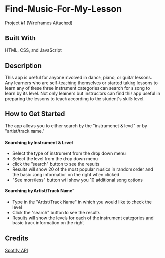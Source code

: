# Find-Music-For-My-Lesson
Project #1 (Wireframes Attached)

<h2> Built With </h2>
HTML, CSS, and JavaScript

<h2> Description </h2>
This app is useful for anyone involved in dance, piano, or guitar lessons. Any learners who are self-teaching themselves or started taking lessons to learn any of these three instrument categories can search for a song to learn by its level. Not only learners but instructors can find this app useful in preparing the lessons to teach according to the student's skills level.

<h2> How to Get Started </h2>
The app allows you to either search by the "instrumenet & level" or by "artist/track name." 
<h4>Searching by Instrument & Level</h4>
<ul>
  <li>Select the type of instrument from the drop down menu</li>
  <li>Select the level from the drop down menu</li>
  <li>click the "search" button to see the results</li>
  <li>Results will show 20 of the most popular musics in random order and the basic song information on the right when clicked </li>
  <li>"See more/less" button will show you 10 additional song options</li>
</ul>

<h4>Searching by Artist/Track Name"</h4>
<ul>
  <li>Type in the "Artist/Track Name" in which you would like to check the level</li>
  <li>Click the "search" button to see the results</li>
  <li>Results will show the levels for each of the instrument categories and basic track information on the right</li>
</ul>


<h2> Credits </h2>
<a href ="https://developer.spotify.com/documentation/web-api/reference/get-audio-features"> Spotify API </a>
